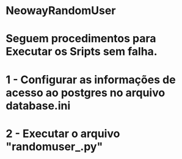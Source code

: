 # NeowayRandomUser

# Seguem procedimentos para Executar os Sripts sem falha.

# 1 - Configurar as informações de acesso ao postgres no arquivo database.ini

# 2 - Executar o arquivo "randomuser_.py"